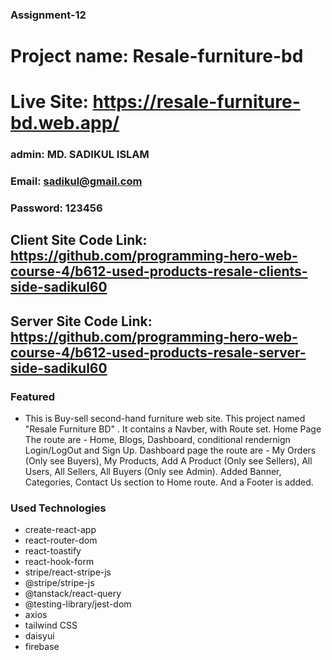 ### Assignment-12

# Project name: Resale-furniture-bd

# Live Site: https://resale-furniture-bd.web.app/

### admin: MD. SADIKUL ISLAM
### Email: sadikul@gmail.com
### Password: 123456

## Client Site Code Link: https://github.com/programming-hero-web-course-4/b612-used-products-resale-clients-side-sadikul60

## Server Site Code Link: https://github.com/programming-hero-web-course-4/b612-used-products-resale-server-side-sadikul60

### Featured
* This is Buy-sell second-hand furniture web site. This project named "Resale Furniture BD" . It contains a Navber, with Route set. Home Page The route are - Home, Blogs, Dashboard, conditional rendernign Login/LogOut and Sign Up. Dashboard page the route are - My Orders (Only see Buyers), My Products, Add A Product (Only see Sellers), All Users, All Sellers, All Buyers (Only see Admin). Added Banner, Categories, Contact Us section to Home route. And a Footer is added.

### Used Technologies
* create-react-app
* react-router-dom
* react-toastify
* react-hook-form
* stripe/react-stripe-js
* @stripe/stripe-js
* @tanstack/react-query
* @testing-library/jest-dom
* axios
* tailwind CSS
* daisyui
* firebase